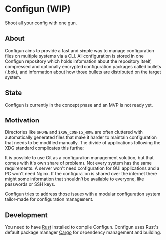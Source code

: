 # Configun (WIP)

Shoot all your config with one gun.


## About

Configun aims to provide a fast and simple way to manage configuration files on multiple systems via a CLI.
All configuration is stored in one Configun repository which holds information about the repository itself, compressed and optionally
encrypted configuration packages called bullets (.bpk), and information about how those bullets are distributed on the target system.


## State

Configun is currently in the concept phase and an MVP is not ready yet.


## Motivation

Directories like `$HOME` and `$XDG_CONFIG_HOME` are often cluttered with automatically generated files that make it harder to maintain configuration that needs to be modified manually.
The divide of applications following the XDG standard complicates this further. 

It is possible to use Git as a configuration management solution, but that comes with it's own share of problems. Not every system has the same requirements. A server won't need configuration for GUI applications and a PC won't need Nginx. If the configuration is shared over the internet there might some information that shouldn't be available to everyone, like passwords or SSH keys.

Configun tries to address those issues with a modular configuration system tailor-made for configuration management.



## Development

You need to have [Rust](https://www.rust-lang.org) installed to compile Configun. Configun uses Rust's default package manager
[Cargo](https://doc.rust-lang.org/stable/book/ch01-03-hello-cargo.html) for dependency management and building.
